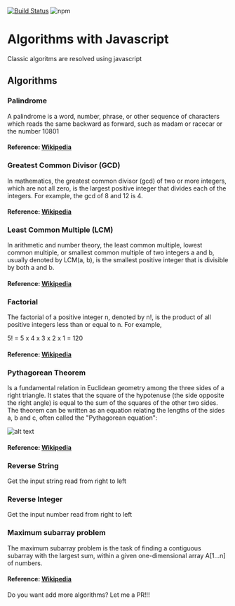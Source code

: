 [![Build Status](https://travis-ci.org/wooltar/stunning-algorithms.svg?branch=master)](https://travis-ci.org/wooltar/stunning-algorithms)
![npm](https://img.shields.io/npm/v/npm.svg)

# Algorithms with Javascript

Classic algoritms are resolved using javascript

## Algorithms

### Palindrome

A palindrome is a word, number, phrase, or other sequence of characters which reads the same backward as forward, such as madam or racecar or the number 10801
#### Reference: [Wikipedia](https://en.wikipedia.org/wiki/Palindrome)


### Greatest Common Divisor (GCD)

In mathematics, the greatest common divisor (gcd) of two or more integers, which are not all zero, is the largest positive integer that divides each of the integers. For example, the gcd of 8 and 12 is 4.
#### Reference: [Wikipedia](https://en.wikipedia.org/wiki/Greatest_common_divisor)


### Least Common Multiple (LCM)

In arithmetic and number theory, the least common multiple, lowest common multiple, or smallest common multiple of two integers a and b, usually denoted by LCM(a, b), is the smallest positive integer that is divisible by both a and b.
#### Reference: [Wikipedia](https://en.wikipedia.org/wiki/Least_common_multiple)


### Factorial

The factorial of a positive integer n, denoted by n!, is the product of all positive integers less than or equal to n. For example,
  <p class="text-center"> 5! = 5 x 4 x 3 x 2 x 1 = 120</p>

#### Reference: [Wikipedia](https://en.wikipedia.org/wiki/Factorial)


### Pythagorean Theorem
Is a fundamental relation in Euclidean geometry among the three sides of a right triangle. It states that the square of the hypotenuse (the side opposite the right angle) is equal to the sum of the squares of the other two sides. The theorem can be written as an equation relating the lengths of the sides a, b and c, often called the "Pythagorean equation":

![alt text](https://wikimedia.org/api/rest_v1/media/math/render/svg/92333b53991e3ea02f5d6384bac4911ae3060a1e)
#### Reference: [Wikipedia](https://en.wikipedia.org/wiki/Pythagorean_theorem)


### Reverse String 

Get the input string read from right to left


### Reverse Integer 

Get the input number read from right to left


### Maximum subarray problem

The maximum subarray problem is the task of finding a contiguous subarray with the largest sum, within a given one-dimensional array A[1...n] of numbers.
#### Reference: [Wikipedia](https://en.wikipedia.org/wiki/Maximum_subarray_problem)




Do you want add more algorithms? Let me a PR!!!
 